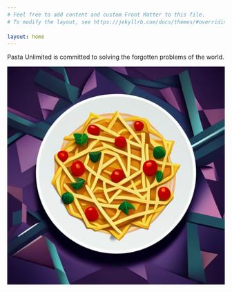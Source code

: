 ```yaml
---
# Feel free to add content and custom Front Matter to this file.
# To modify the layout, see https://jekyllrb.com/docs/themes/#overriding-theme-defaults

layout: home
---
```

Pasta Unlimited is committed to solving the forgotten problems of the world. 

![Pasta Unlimited](/assets/img/pasta-unlimited.jpg)
